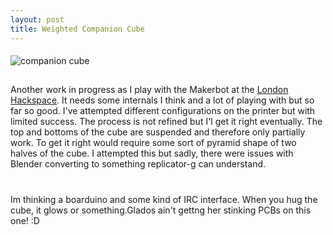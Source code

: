 ```yaml
--- 
layout: post
title: Weighted Companion Cube
---
```


####
![companion cube](http://2.bp.blogspot.com/_WNXP2eEZSdg/TM_YBNY4mwI/AAAAAAAAAvs/O7ezHaK12es/s1600/cc1.jpg)

##
Another work in progress as I play with the Makerbot at the <a href="http://london.hackspace.org.uk">London Hackspace</a>. It needs some internals I think and a lot of playing with but so far so good. I've attempted different configurations on the printer but with limited success. The process is not refined but I'l get it right eventually. The top and bottoms of the cube are suspended and therefore only partially work. To get it right would require some sort of pyramid shape of two halves of the cube. I attempted this but sadly, there were issues with Blender converting to something replicator-g can understand.

#
Im thinking a boarduino and some kind of IRC interface. When you hug the cube, it glows or something.Glados ain't gettng her stinking PCBs on this one! :D
